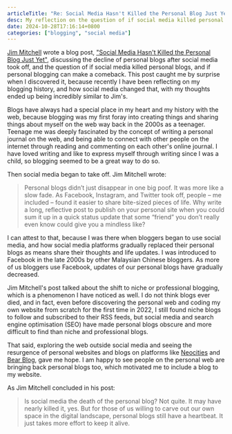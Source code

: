 ```yaml
---
articleTitle: "Re: Social Media Hasn't Killed the Personal Blog Just Yet"
desc: My reflection on the question of if social media killed personal blogs, inspired by Jim Mitchell's blog post.
date: 2024-10-28T17:16:14+0800
categories: ["blogging", "social media"]
---
```


[Jim Mitchell](https://jimmitchell.org/) wrote a blog post, ["Social Media Hasn't Killed the Personal Blog Just Yet"](https://jimmitchell.org/2024/09/21/social-media-hasnt.html), discussing the decline of personal blogs after social media took off, and the question of if social media killed personal blogs, and if personal blogging can make a comeback. This post caught me by surprise when I discovered it, because recently I have been reflecting on my blogging history, and how social media changed that, with my thoughts ended up being incredibly similar to Jim's.

Blogs have always had a special place in my heart and my history with the web, because blogging was my first foray into creating things and sharing things about myself on the web way back in the 2000s as a teenager. Teenage me was deeply fascinated by the concept of writing a personal journal on the web, and being able to connect with other people on the internet through reading and commenting on each other's online journal. I have loved writing and like to express myself through writing since I was a child, so blogging seemed to be a great way to do so.

Then social media began to take off. Jim Mitchell wrote:

> Personal blogs didn’t just disappear in one big poof. It was more like a slow fade. As Facebook, Instagram, and Twitter took off, people – me included – found it easier to share bite-sized pieces of life. Why write a long, reflective post to publish on your personal site when you could sum it up in a quick status update that some “friend” you don’t really even know could give you a mindless like?

I can attest to that, because I was there when bloggers began to use social media, and how social media platforms gradually replaced their personal blogs as means share their thoughts and life updates. I was introduced to Facebook in the late 2000s by other Malaysian Chinese bloggers. As more of us bloggers use Facebook, updates of our personal blogs have gradually decreased.

Jim Mitchell's post talked about the shift to niche or professional blogging, which is a phenomenon I have noticed as well. I do not think blogs ever died, and in fact, even before discovering the personal web and coding my own website from scratch for the first time in 2022, I still found niche blogs to follow and subscribed to their RSS feeds, but social media and search engine optimisation (SEO) have made personal blogs obscure and more difficult to find than niche and professional blogs.

That said, exploring the web outside social media and seeing the resurgence of personal websites and blogs on platforms like [Neocities](https://neocities.org/) and [Bear Blog](https://bearblog.dev/), gave me hope. I am happy to see people on the personal web are bringing back personal blogs too, which motivated me to include a blog to my website.

As Jim Mitchell concluded in his post:

> Is social media the death of the personal blog? Not quite. It may have nearly killed it, yes. But for those of us willing to carve out our own space in the digital landscape, personal blogs still have a heartbeat. It just takes more effort to keep it alive.